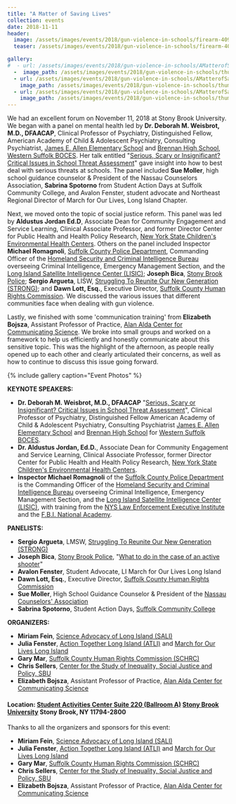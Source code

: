 ```yaml
---
title: "A Matter of Saving Lives"
collection: events
date: 2018-11-11
header: 
  image: /assets/images/events/2018/gun-violence-in-schools/firearm-409252.jpg
  teaser: /assets/images/events/2018/gun-violence-in-schools/firearm-409252.jpg

gallery:
#  - url: /assets/images/events/2018/gun-violence-in-schools/AMatterofSavingLives-3.jpg
  -  image_path: /assets/images/events/2018/gun-violence-in-schools/thumb/AMatterofSavingLives-3.jpg
  - url: /assets/images/events/2018/gun-violence-in-schools/AMatterofSavingLives-4.jpg
    image_path: /assets/images/events/2018/gun-violence-in-schools/thumb/AMatterofSavingLives-4.jpg
  - url: /assets/images/events/2018/gun-violence-in-schools/AMatterofSavingLives-5.jpg
    image_path: /assets/images/events/2018/gun-violence-in-schools/thumb/AMatterofSavingLives-5.jpg
---
```


We had an excellent forum on November 11, 2018 at Stony Brook University. We began with a panel on mental health led by **Dr. Deborah M. Weisbrot, M.D., DFAACAP**, Clinical Professor of Psychiatry, Distinguished Fellow, American Academy of Child & Adolescent Psychiatry, Consulting Psychiatrist, [James E. Allen Elementary School](http://www.wsboces.org/education-programs/special-education/james-e-allen-elementary-school/) and [Brennan High School](http://www.wsboces.org/education-programs/special-education/brennan-middlehigh-school/), [Western Suffolk BOCES](http://www.wsboces.org/). Her talk entitled "[Serious, Scary or Insignificant? Critical Issues in School Threat Assessment](https://aacap.confex.com/aacap/2018/meetingapp.cgi/Session/18930)" gave insight into how to best deal with serious threats at schools. The panel included **Sue Moller**, high school guidance counselor & President of the Nassau Counselors Association, **Sabrina Spotorno** from Student Action Days at Suffolk Community College, and Avalon Fenster, student advocate and Northeast Regional Director of March for Our Lives, Long Island Chapter.

Next, we moved onto the topic of social justice reform. This panel was led by **Aldustus Jordan Ed.D**, Associate Dean for Community Engagement and Service Learning, Clinical Associate Professor, and former Director Center for Public Health and Health Policy Research, [New York State Children's Environmental Health Centers](http://nyscheck.org/). Others on the panel included Inspector **Michael Romagnoli**, [Suffolk County Police Department](http://suffolkpd.org/), Commanding Officer of the [Homeland Security and Criminal Intelligence Bureau](http://suffolkcountyny.gov/scpd-shield/home.aspx) overseeing Criminal Intelligence, Emergency Management Section, and the [Long Island Satellite Intelligence Center (LISIC)](http://suffolkcountyny.gov/scpd-shield/Initiatives.aspx); **Joseph Bica**, [Stony Brook Police](https://www.stonybrook.edu/police/); **Sergio Argueta**, LISW, [Struggling To Reunite Our New Generation (STRONG)](https://www.strongyouth.com/); and **Dawn Lott, Esq.**, Executive Director, [Suffolk County Human Rights Commission](http://www.suffolkcountyny.gov/Departments/HumanRightsCommission.aspx). We discussed the various issues that different communities face when dealing with gun violence.

Lastly, we finished with some 'communication training' from **Elizabeth Bojsza**, Assistant Professor of Practice, [Alan Alda Center for Communicating Science](https://www.aldacenter.org/). We broke into small groups and worked on a framework to help us efficiently and honestly communicate about this sensitive topic. This was the highlight of the afternoon, as people really opened up to each other and clearly articulated their concerns, as well as how to continue to discuss this issue going forward.

{% include gallery caption="Event Photos" %}

**KEYNOTE SPEAKERS:**

- **Dr. Deborah M. Weisbrot, M.D., DFAACAP** "[Serious, Scary or Insignificant? Critical Issues in School Threat Assessment](https://aacap.confex.com/aacap/2018/meetingapp.cgi/Session/18930)", Clinical Professor of Psychiatry, Distinguished Fellow American Academy of Child & Adolescent Psychiatry, Consulting Psychiatrist [James E. Allen Elementary School](http://www.wsboces.org/education-programs/special-education/james-e-allen-elementary-school/) and [Brennan High School](http://www.wsboces.org/education-programs/special-education/brennan-middlehigh-school/) for [Western Suffolk BOCES](http://www.wsboces.org/).
- **Dr. Aldustus Jordan, Ed.D.**, Associate Dean for Community Engagement and Service Learning, Clinical Associate Professor, former Director Center for Public Health and Health Policy Research, [New York State Children's Environmental Health Centers](http://nyscheck.org/).
- **Inspector Michael Romagnoli** of the [Suffolk County Police Department](http://suffolkpd.org/) is the Commanding Officer of the [Homeland Security and Criminal Intelligence Bureau](http://suffolkcountyny.gov/scpd-shield/home.aspx) overseeing Criminal Intelligence, Emergency Management Section, and the [Long Island Satellite Intelligence Center (LISIC)](http://suffolkcountyny.gov/scpd-shield/Initiatives.aspx), with training from the [NYS Law Enforcement Executive Institute](http://www.criminaljustice.ny.gov/pio/press_releases/2017-09-06_pressrelease.html) and the [F.B.I. National Academy](https://www.fbi.gov/services/training-academy/national-academy).

**PANELISTS:**

- **Sergio Argueta**, LMSW, [Struggling To Reunite Our New Generation (STRONG)](https://www.strongyouth.com/)
- **Joseph Bica**, [Stony Brook Police](https://www.stonybrook.edu/police/), "[What to do in the case of an active shooter](https://www.stonybrook.edu/commcms/police/programs/Active_Shooter_Programs)"
- **Avalon Fenster**, Student Advocate, LI March for Our Lives Long Island
- **Dawn Lott, Esq.**, Executive Director, [Suffolk County Human Rights Commission](http://www.suffolkcountyny.gov/Departments/HumanRightsCommission.aspx)
- **Sue Moller**, High School Guidance Counselor & President of the [Nassau Counselors' Association](https://www.nassaucounselors.org/)
- **Sabrina Spotorno**, Student Action Days, [Suffolk Community College](https://www.sunysuffolk.edu)

**ORGANIZERS:**

- **Miriam Fein**, [Science Advocacy of Long Island (SALI)](http://scienceadvocacyli.org)
- **Julia Fenster**, [Action Together Long Island (ATLI)](https://www.facebook.com/actiontogetherli/) and [March for Our Lives Long Island](https://www.facebook.com/MarchForOurLivesLongIslandRally/)
- **Gary Mar**, [Suffolk County Human Rights Commission (SCHRC)](http://www.suffolkcountyny.gov/Departments/HumanRightsCommission.aspx)
- **Chris Sellers**, [Center for the Study of Inequality, Social Justice and Policy, SBU](https://inequality.studies.stonybrook.edu/wordpress/)
- **Elizabeth Bojsza**, Assistant Professor of Practice, [Alan Alda Center for Communicating Science](https://www.aldacenter.org/)

#### **Location: [Student Activities Center Suite 220 (Ballroom A)](https://www.stonybrook.edu/commcms/studentaffairs/for/facilities/programming_venues/ballrooma) [Stony Brook University](https://www.stonybrook.edu/) Stony Brook, NY 11794-2800**

Thanks to all the organizers and sponsors for this event:

- **Miriam Fein**, [Science Advocacy of Long Island (SALI)](http://scienceadvocacyli.org)
- **Julia Fenster**, [Action Together Long Island (ATLI)](https://www.facebook.com/actiontogetherli/) and [March for Our Lives Long Island](https://www.facebook.com/MarchForOurLivesLongIslandRally/)
- **Gary Mar**, [Suffolk County Human Rights Commission (SCHRC)](http://www.suffolkcountyny.gov/Departments/HumanRightsCommission.aspx)
- **Chris Sellers**, [Center for the Study of Inequality, Social Justice and Policy, SBU](https://inequality.studies.stonybrook.edu/wordpress/)
- **Elizabeth Bojsza**, Assistant Professor of Practice, [Alan Alda Center for Communicating Science](https://www.aldacenter.org/)